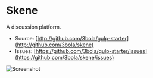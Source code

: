 # Skene 

A discussion platform.

* Source: [http://github.com/3bola/gulp-starter](http://github.com/3bola/skene)
* Issues: [https://github.com/3bola/gulp-starter/issues](https://github.com/3bola/skene/issues)

![Screenshot](https://raw.github.com/3bola/skene/master/app/img/screenshot.png)